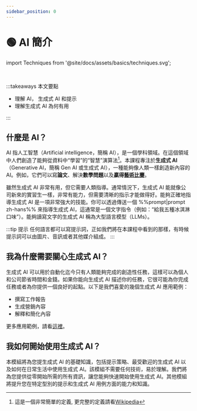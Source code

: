 ```yaml
---
sidebar_position: 0
---
```


# 🟢 AI 簡介

import Techniques from '@site/docs/assets/basics/techniques.svg';

<div style={{textAlign: 'center'}}>
  <Techniques style={{width:"100%",height:"300px",verticalAlign:"top"}}/>
</div>
<br/>

:::takeaways 本文要點

- 理解 AI， 生成式 AI 和提示
- 理解生成式 AI 為何有用

:::

## 什麼是 AI？

AI 指人工智慧（Artificial intelligence，簡稱 AI），是一個學科領域。在這個領域中人們創造了能夠從資料中“學習”的“智慧”演算法[^1]。本課程專注於**生成式 AI**（Generative AI，簡稱 Gen AI 或生成式 AI），一種能夠像人類一樣創造新內容的 AI。例如，它們可以寫**論文**、解決**數學問題**以及**贏得[藝術比賽](https://impakter.com/art-made-by-ai-wins-fine-arts-competition/)**。

雖然生成式 AI 非常有用，但它需要人類指導。通常情況下，生成式 AI 能就像公司新來的實習生一樣，非常有能力，但需要清晰的指示才能做得好。能夠正確地指導生成式 AI 是一項非常強大的技能。你可以透過傳送一個 %%prompt|prompt zh-hans%% 來指導生成式 AI，這通常是一個文字指令（例如：“給我五種冰淇淋口味”）。能夠讀寫文字的生成式 AI 稱為大型語言模型（LLMs）。

:::tip 提示
任何語言都可以寫提示詞，正如我們將在本課程中看到的那樣，有時候提示詞可以由圖片、音訊或者其他媒介組成。
:::

## 我為什麼需要關心生成式 AI？

生成式 AI 可以用於自動化迄今只有人類能夠完成的創造性任務，這樣可以為個人和公司節省時間和金錢。如果你能向生成式 AI 描述你的任務，它很可能為你完成任務或者為你提供一個良好的起點。以下是我們喜愛的幾個生成式 AI 應用範例：

- 撰寫工作報告
- 生成營銷內容
- 解釋和簡化內容

更多應用範例，請看[這裡](https://learnprompting.org/docs/category/-basic-applications)。

## 我如何開始使用生成式 AI？

本模組將為您提生成式 AI 的基礎知識，包括提示策略、最受歡迎的生成式 AI 以及如何在日常生活中使用生成式 AI。該模組不需要任何技術，易於理解。我們將為您提供從零開始所需的所有資訊，讓您能夠快速開始使用生成式 AI。其他模組將提升您在特定型別的提示和生成式 AI 用例方面的能力和知識。

[^1]: 這是一個非常簡單的定義, 更完整的定義請看[Wikipedia](https://en.wikipedia.org/wiki/Artificial_intelligence)
[^2]: 這是由一個人工智慧（GPT-3 davinci-003）寫的。
